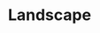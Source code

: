 ---
title: Landscape
draft: false
weight: 2
description: "Here I showcase my pictures of beautiful sceneries found in nature. A lot of my photos are from mountainous regions because that is where I am from."
featured_image: Seagull Ship.JPG
sort_by: image.Exif.Date
sort_order: desc
menu: main
resources:
  - src: All-over-the-mountains.JPG
    params:
      tags: [photo, photography, mountains, alps, snow, nature, clouds, scenic, panorama]
      alt: Panoramic view of the snow-capped Alps with clouds below the mountain peaks.

  - src: AlpSun.JPG
    params:
      tags: [photo, photography, sunset, mountains, alps, dusk, nature, clouds, sky]
      alt: Sunset over the Alps with orange and purple hues in the sky.

  - src: A-million-paths.JPG
    params:
      tags: [photo, photography, sunrise, mountains, alps, dawn, nature, sky]
      alt: Sunrise illuminating the peaks of the Alps with a clear blue sky.

  - src: BavarianMountainRocks.JPG
    params:
      tags: [photo, photography, bavaria, mountains, rocks, cross, nature, greenery]
      alt: Rugged Bavarian mountain landscape with a cross on top of rocky peaks.

  - src: BavarianRiesenkopfAndMaiwand.JPG
    params:
      tags: [photo, photography, bavaria, mountains, green, nature, forest, scenic]
      alt: Scenic view of the Bavarian Riesenkopf and Maiwand with lush green slopes.

  - src: Bavarian-village.JPG
    params:
      tags: [photo, photography, village, bavaria, twilight, nature, houses, community]
      alt: Twilight over a quaint Bavarian village with a backdrop of mountains.

  - src: Beautiful-sky-and-sea.JPG
    params:
      tags: [photo, photography, sunset, sea, clouds, sky, nature, dramatic]
      alt: Dramatic sunset with vibrant orange clouds over the sea.

  - src: Bridge.JPG
    params:
      tags: [photo, photography, bridge, river, mountains, nature, trees, architecture]
      alt: Wooden bridge crossing a calm river with mountains in the distance.

  - src: BurningSkyline.JPG
    params:
      tags: [photo, photography, sunset, skyline, dusk, nature, clouds, silhouette]
      alt: The sunset creating a fiery skyline with dark cloud silhouettes.

  - src: By-the-water.JPG
    params:
      tags: [photo, photography, river, stones, mountains, nature, clear water, tranquil]
      alt: Clear and tranquil river flowing with stones and a mountain backdrop.

  - src: ChiemseeFromTheBavarianMountains.JPG
    params:
      tags: [photo, photography, chiemsee, bavarian, mountains, lake, nature, scenic, aerial view]
      alt: Aerial view of Lake Chiemsee from the Bavarian mountains, with clear skies.

  - src: Cloud-bed.JPG
    params:
      tags: [photo, photography, winter, mountains, snow, nature, clouds, aerial, scenic]
      alt: Aerial view of snow-covered fields with a dense bed of clouds between mountain ranges.

  - src: Cloudisland.JPG
    params:
      tags: [photo, photography, sunset, clouds, island, sea, nature, silhouette, dusk]
      alt: Silhouette of an island against a sunset sky with vibrant clouds over the sea.

  - src: Clouds-at-the-mountain.JPG
    params:
      tags: [photo, photography, mountains, snow, clouds, mist, nature, winter, sunrise]
      alt: Sunlight breaking through the misty clouds over snowy mountains at dawn.

  - src: Clouds-in-the-distance.JPG
    params:
      tags: [photo, photography, winter, village, clouds, mountains, nature, scenic]
      alt: Winter view of a village with distant clouds hanging low over the mountains.

  - src: Corn.JPG
    params:
      tags: [photo, photography, cornfield, nature, agriculture, sunset, clouds, scenic]
      alt: Sunset over a lush cornfield with dramatic clouds in the sky.

  - src: Damaged-street.JPG
    params:
      tags: [photo, photography, street, damage, landslide, nature, road, disaster, infrastructure]
      alt: Damaged street with a landslide, showing broken asphalt and a view of a reservoir.

  - src: DarkShadowSundown.JPG
    params:
      tags: [photo, photography, sunset, silhouette, trees, nature, dusk, dark, scenic]
      alt: Dark silhouette of trees against a fiery sunset sky with clouds.

  - src: FogyMountains.JPG
    params:
      tags: [photo, photography, fog, mountains, trees, mist, nature, scenic, moody]
      alt: Moody landscape with fog-enveloped mountains and trees.

  - src: ForestSwap.JPG
    params:
      tags: [photo, photography, forest, nature, aerial view, trees, green, environment]
      alt: Aerial view of a dense forest with a mix of green and yellow treetops.

  - src: GlowingSky.JPG
    params:
      tags: [photo, photography, sunset, sky, clouds, glow, nature, evening]
      alt: The sky glows with radiant hues of orange and yellow as the sun sets behind clouds.

  - src: Golden-austria.JPG
    params:
      tags: [photo, photography, sunset, austria, valley, river, dusk, mountains]
      alt: A serene sunset over a winding river in an Austrian valley, with mountains in the backdrop.

  - src: Golden-Sky.JPG
    params:
      tags: [photo, photography, sunset, golden, sea, clouds, nature, dusk]
      alt: Golden rays of the sunset piercing through clouds over the sea.

  - src: Golden-Sunset.JPG
    params:
      tags: [photo, photography, sunset, golden, silhouette, nature, trees, dusk]
      alt: The sun setting in a golden blaze, silhouetting trees against a vibrant sky.

  - src: GoldenTree.JPG
    params:
      tags: [photo, photography, sunset, tree, silhouette, nature, field, dusk]
      alt: A solitary tree stands silhouetted against a fiery sunset sky.

  - src: GrasslandToMountains.JPG
    params:
      tags: [photo, photography, landscape, grassland, mountains, nature, scenic, aerial]
      alt: Expansive view of grasslands leading up to majestic mountains under a cloudy sky.

  - src: Green-Forest-Road.JPG
    params:
      tags: [photo, photography, forest, green, road, nature, trees, aerial]
      alt: An aerial view of a lush green forest with a road cutting through it.

  - src: Hell-Sky.JPG
    params:
      tags: [photo, photography, sunset, clouds, dramatic, sky, dusk, nature]
      alt: A dramatic sunset with dark clouds creating a hellish ambiance in the sky.

  - src: Hot-sky.JPG
    params:
      tags: [photo, photography, sunset, clouds, warm, sky, dusk, nature]
      alt: A sizzling sunset with clouds illuminated in warm shades of red and orange.

  - src: InnValley.JPG
    params:
      tags: [photo, photography, valley, river, mountains, austria, landscape, nature, scenic]
      alt: A vibrant aerial view of the Inn Valley with the river snaking through and mountains in the distance.

  - src: Leaf-in-the-way.JPG
    params:
      tags: [photo, photography, sunset, countryside, road, nature, trees, leaves, dusk]
      alt: A leaf framing a sunset over a countryside road, with the silhouettes of trees in the background.

  - src: Leaf-Land.JPG
    params:
      tags: [photo, photography, aerial, land, trees, nature, pattern, textures, greenery]
      alt: Aerial view of a piece of land with intricate patterns made by the arrangement of trees and pathways.

  - src: Light.JPG
    params:
      tags: [photo, photography, sunset, sea, golden hour, reflections, water, silhouette]
      alt: The sun setting over the sea, with its light reflecting on the water and silhouettes of the horizon.

  - src: MountainPyramid.JPG
    params:
      tags: [photo, photography, mountains, pyramid shape, greenery, nature, scenic, peaks]
      alt: Scenic view of a pyramid-shaped mountain covered in greenery under a clear sky.

  - src: Mountain-River.JPG
    params:
      tags: [photo, photography, river, mountains, flow, water, nature, landscape]
      alt: A flowing river in a mountainous landscape, with clear waters and surrounding natural scenery.

  - src: Mountains-in-the-evening.JPG
    params:
      tags: [photo, photography, mountains, dusk, evening, silhouettes, nature, twilight]
      alt: Evening view of mountains with their silhouettes stark against the twilight sky.

  - src: Over-the-clouds.JPG
    params:
      tags: [photo, photography, aerial, clouds, nature, above, sky, fluffy, white]
      alt: Aerial shot taken from above the clouds, showcasing a blanket of fluffy white clouds under a blue sky.

  - src: Over-the-inn.JPG
    params:
      tags: [photo, photography, river, inn, landscape, nature, outdoor, serene, calm]
      alt: Serene landscape featuring the calm waters of the Inn river with surrounding greenery.

  - src: P1002342.JPG
    params:
      tags: [photo, photography, night, lights, urban, street, city life, buildings, architecture]
      alt: Nighttime city scene with illuminated buildings, street lights, and the vibrant life of the urban environment.

  - src: Leaf-in-the-way.JPG
    params:
      tags: [photo, photography, sunset, countryside, road, nature, serene]
      alt: Sunset view with a leaf in the foreground on a quiet countryside road.

  - src: Leaf-Land.JPG
    params:
      tags: [photo, photography, top-down, landscape, nature, forest, trees]
      alt: Top-down view of a landscape featuring dense forest and winding roads.

  - src: Light.JPG
    params:
      tags: [photo, photography, sunlight, blur, golden hour, abstract]
      alt: Abstract photo with sunlight creating a blur effect, possibly during golden hour.

  - src: MountainPyramid.JPG
    params:
      tags: [photo, photography, mountains, snow, peaks, nature, majestic]
      alt: Majestic snow-capped mountain peaks resembling a pyramid.

  - src: Mountain-River.JPG
    params:
      tags: [photo, photography, river, mountains, nature, tranquil, water]
      alt: Tranquil river flowing through a mountainous landscape.

  - src: Mountains-in-the-evening.JPG
    params:
      tags: [photo, photography, dusk, mountains, landscape, evening, sky]
      alt: Evening landscape of mountains under a dusky sky.

  - src: Over-the-clouds.JPG
    params:
      tags: [photo, photography, aerial, clouds, mountains, nature, above]
      alt: Aerial view of mountains peaking through a blanket of clouds.

  - src: Over-the-inn.JPG
    params:
      tags: [photo, photography, river, landscape, nature, trees, calm]
      alt: Calm river flowing through a lush landscape with trees.

  - src: P1002342.JPG
    params:
      tags: [photo, photography, waterscape, reflection, serene, nature]
      alt: Serene waterscape with a clear reflection, possibly in a lake or calm river.

  - src: Lens-Flare.JPG
    params:
      tags: [photo, photography, sunset, lens flare, silhouette, trees, backlight, nature]
      alt: Sun casting a lens flare through the silhouette of trees at sunset.

  - src: P1002405.JPG
    params:
      tags: [photo, photography, winter, snow, cabin, reflection, trees, tranquility, water, nature]
      alt: Snow-covered cabin reflected in a still lake surrounded by snow-dusted trees.

  - src: P1002487.JPG
    params:
      tags: [photo, photography, mountain, mist, forest, nature, outdoors, wilderness, alpine]
      alt: Misty mountain looming over a dense forest, highlighting nature's grandeur.

  - src: P1002742.JPG
    params:
      tags: [photo, photography, path, forest, trees, greenery, secluded, nature walk, peace]
      alt: Secluded forest path surrounded by towering trees and lush greenery.

  - src: P1002752.JPG
    params:
      tags: [photo, photography, kitesurfing, lake, mountains, activity, water sports, nature, alps]
      alt: Colorful kitesurfing sails dotting the lake with mountains in the backdrop.

  - src: P1002807.JPG
    params:
      tags: [photo, photography, waterfall, nature, cliffs, water, rocks, lush, powerful]
      alt: Multi-tiered waterfall cascading down rugged cliffs, embraced by lush vegetation.

  - src: P1002810.JPG
    params:
      tags: [photo, photography, waterfall, nature, cliffs, water, rocks, lush, powerful]
      alt: Multi-tiered waterfall cascading down rugged cliffs, embraced by lush vegetation.

  - src: P1002914.JPG
    params:
      tags: [photo, photography, river, france, Ardèche, kayaking]
      alt: Kayaking on the Ardèche.

  - src: P1003038.JPG
    params:
      tags: [photo, photography, river, france, Ardèche]
      alt: River snailing around big rocks.

  - src: P1013517.JPG
    params:
      tags: [photo, photography, mountains, greenery, rural, tranquility, nature, lake]
      alt: Small lake with mountains in the background.

  - src: P1013749.JPG
    params:
      tags: [photo, photography, mountain, snow, clouds, nature, mist, alpine]
      alt: Snow-capped mountain peak shrouded in mist with a partially cloudy sky.

  - src: P1013753.JPG
    params:
      tags: [photo, photography, mountain, clouds, blue sky, nature, serene]
      alt: Mountain peak under a clear blue sky with fluffy clouds.

  - src: P1013763.JPG
    params:
      tags: [photo, photography, mountain, snow, clouds, nature, winter, alpine]
      alt: Rugged mountain terrain covered in snow with clouds settled around the peaks.

  - src: Poisonous-Sky.JPG
    params:
      tags: [photo, photography, sunset, dusk, purple sky, city lights, night]
      alt: City skyline under a dark, ominous purple sky at dusk, with city lights starting to illuminate.

  - src: Red-Lens-Flare.JPG
    params:
      tags: [photo, photography, sunset, field, nature, trees, lens flare, golden hour]
      alt: Sunset through trees in an open field with a distinct red lens flare.

  - src: RehleitenkopfAndRiesenkopf.JPG
    params:
      tags: [photo, photography, mountain, green, nature, valley, forest, aerial view]
      alt: Aerial view of a lush green valley with the Rehleitenkopf and Riesenkopf mountains in the background.

  - src: Riesenkopf.JPG
    params:
      tags: [photo, photography, snow, mountain, blue sky, winter, trees, nature]
      alt: Snow-covered slope with coniferous trees under a bright blue sky.

  - src: Seagull-Ship.JPG
    params:
      tags: [photo, photography, sunset, sea, ship, birds, horizon, dusk]
      alt: Ship sailing on the sea during sunset with seagulls flying overhead and a beautiful horizon in view.

  - src: Shadowland.JPG
    params:
      tags: [photo, photography, aerial, landscape, village, mountains, fields, twilight]
      alt: Aerial view of a village with its surrounding fields and mountains under the shadow of twilight.

  - src: ShadowsInTheBavarianFields.JPG
    params:
      tags: [photo, photography, sunset, fields, bavarian, landscape, nature, dusk]
      alt: Sunset casting long shadows over the Bavarian fields, with a dramatic sky overhead.

  - src: ShiningHole.JPG
    params:
      tags: [photo, photography, sunset, silhouette, mountains, dark, vibrant, dusk]
      alt: Vibrant sunset peeking through dark silhouettes of mountains and clouds.

  - src: Shiny-Clouds.JPG
    params:
      tags: [photo, photography, sunset, clouds, sky, color, landscape, nature]
      alt: The setting sun casting a warm glow on clouds, with a bright blue sky peering through.

  - src: SmeltingSun.JPG
    params:
      tags: [photo, photography, sunset, dark, horizon, orange, silhouette]
      alt: The sun setting on the horizon, silhouetting the landscape under a darkening sky.

  - src: Snowy-tress-from-aboth.JPG
    params:
      tags: [photo, photography, winter, snow, trees, aerial, nature, frosty]
      alt: Aerial view of frosty trees blanketed in snow, forming a textured winter landscape.

  - src: Sundown-over-the-lake.JPG
    params:
      tags: [photo, photography, sunset, lake, reflection, trees, dusk, serene]
      alt: Calm lake reflecting the serene sunset, with silhouettes of trees and a peaceful sky.

  - src: Sun-in-the-cornfields.JPG
    params:
      tags: [photo, photography, sunset, cornfields, agriculture, landscape, rural]
      alt: The sun sets over lush green cornfields, highlighting the textures of the agricultural landscape.

  - src: Sun-in-the-trees.JPG
    params:
      tags: [photo, photography, sunset, trees, golden hour, nature, path]
      alt: Golden hour sunlight streaming through the trees onto a serene country path.

  - src: Sun-in-the-waves.JPG
    params:
      tags: [photo, photography, sunset, sea, waves, ocean, golden hour]
      alt: Golden sunlight reflecting off the gentle waves of the sea at sunset.

  - src: SunOverTheTreeInTheCornfields.JPG
    params:
      tags: [photo, photography, sunset, tree, cornfield, landscape, rural, twilight]
      alt: A lone tree stands in the midst of cornfields against the backdrop of a dramatic sunset sky.

  - src: Sun-Waves.JPG
    params:
      tags: [photo, photography, sunset, sea, waves, coastline, orange, dusk]
      alt: Waves of the sea glimmering under the orange hues of the setting sun, near a coastline.

  - src: The-Inn.JPG
    params:
      tags: [photo, photography, river, path, mountains, clouds, sky, reflection, scenic, nature]
      alt: A tranquil river reflecting the sky with a path alongside it and mountains in the distance under a cloudy sky.

  - src: The-sun-is-burning.JPG
    params:
      tags: [photo, photography, sunset, field, pathway, golden hour, trees, nature, landscape]
      alt: A fiery sunset over a field with a pathway leading towards the golden sky between trees.

  - src: The-Tree.JPG
    params:
      tags: [photo, photography, tree, sunset, silhouette, vibrant, nature, dusk]
      alt: Silhouette of a lone tree against a vibrant sunset sky with sun rays piercing through the branches.

  - src: TreeShadowAndTheSun.JPG
    params:
      tags: [photo, photography, sunset, tree, shadow, field, landscape, nature, tranquil]
      alt: The setting sun casting a shadow of a tree over a green field, creating a serene landscape.

  - src: View-of-bavaria.JPG
    params:
      tags: [photo, photography, twilight, village, mountains, aerial view, landscape, nature]
      alt: Aerial view of a Bavarian village during twilight with mountains in the backdrop and a dimly lit sky.

  - src: ViewOverRiesenkopf.JPG
    params:
      tags: [photo, photography, mountain, snow, trees, aerial, nature, alpine]
      alt: Aerial view over Riesenkopf mountain with snow-covered trees and a clear blue sky.

  - src: ViewToAustria.JPG
    params:
      tags: [photo, photography, twilight, mountains, landscape, aerial view, nature, dusk]
      alt: Aerial view of the landscape at dusk with mountains stretching into the distance towards Austria.

  - src: Village-in-mountain-sun.JPG
    params:
      tags: [photo, photography, sunset, village, mountains, landscape, nature, colorful sky]
      alt: A village nestled in the mountains, illuminated by the warm glow of the sunset under a colorful sky.

  - src: Water.JPG
    params:
      tags: [photo, photography, water, texture, close-up, nature, tranquil, blue]
      alt: Close-up of water showing detailed textures and the tranquil essence of a calm surface.

  - src: Water-till-the-horizon.JPG
    params:
      tags: [photo, photography, sea, horizon, blue, water, vast, serene]
      alt: A serene view of the sea with water stretching all the way to the horizon under a clear blue sky.

  - src: Winter-clouds.JPG
    params:
      tags: [photo, photography, winter, mountains, snow, clouds, mist, forest, nature, landscape]
      alt: Snow-covered mountains rising above a blanket of clouds and mist with a forest in the foreground under a clear blue sky.

  - src: P1013601.JPG
    params:
      tags: [photo, photography, mountains, mist, nature, landscape, alps, bavaria, germany]
      alt: A misty image of a alpine mountain.

  - src: P1013611.JPG
    params:
      tags: [photo, photography, mountains, nature, landscape, alps, bavaria, germany, sun, flower, lensflare]
      alt: A image in the mountains with a hand holding a flower against the sun.

  - src: P1013620.JPG
    params:
      tags: [photo, photography, mountains, nature, landscape, alps, bavaria, germany, lensflare]
      alt: A image ouf mountains and light which shines beautiful between them.

  - src: P1013624.JPG
    params:
      tags: [photo, photography, mountains, nature, landscape, alps, bavaria, germany, lensflare]
      alt: A image ouf mountains and light which shines beautiful between them.
      
  - src: P1013630.JPG
    params:
      tags: [photo, photography, mountains, nature, landscape, alps, bavaria, germany, lensflare]
      alt: A image ouf mountains and light which shines beautiful between them.
      
  - src: P1013620.JPG
    params:
      tags: [photo, photography, mountains, nature, landscape, alps, bavaria, germany, lensflare]
      alt: A image ouf mountains and a nice lens flare. In the foreground there stands a tree.
      
  - src: P1013624.JPG
    params:
      tags: [photo, photography, mountains, nature, landscape, alps, bavaria, germany, lensflare]
      alt: A image ouf mountains and a nice lens flare. In the foreground there stands a tree.
      
  - src: P1013673.JPG
    params:
      tags: [photo, photography, mountains, nature, landscape, alps, bavaria, germany]
      alt: A image of a green field and a mountain in the background.

  - src: P1013685.JPG
    params:
      tags: [photo, photography, mountains, nature, landscape, alps, bavaria, germany, water, lake]
      alt: A image of the sun shining threw the leafs of a tree. Below is a lake.

  - src: P1013693.JPG
    params:
      tags: [photo, photography, nature, water, lake, reflection, sun]
      alt: The shining reflection of the sun in the water of a lake.
---